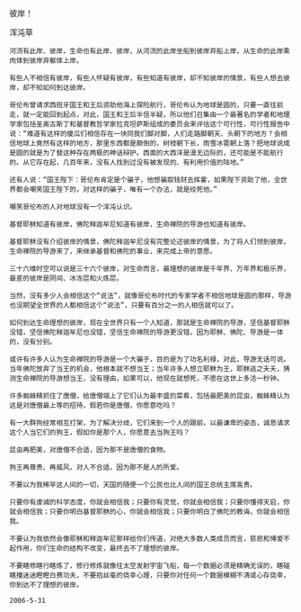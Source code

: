 彼岸！

浑沌草


    河流有此岸、彼岸，生命也有此岸、彼岸，从河流的此岸坐船到彼岸弃船上岸，从生命的此岸乘肉体到彼岸弃躯体上岸。

    有些人不相信有彼岸，有些人怀疑有彼岸，有些知道有彼岸，却不知彼岸的情景，有些人想去彼岸，却不知如何到达彼岸。

    哥伦布曾请求西班牙国王和王后资助他海上探险航行，哥伦布认为地球是圆的，只要一直往前走，就一定能回到起点，对此，国王和王后半信半疑，所以他们召集由一个最著名的学者和地理学家包括圣奥古斯丁和基督教哲学家拉克坦萨斯组成的委员会来评估这个可行性，可行性报告中说：“难道有这样的傻瓜们相信存在一块同我们脚对脚，人们走路脚朝天、头朝下的地方？会相信地球上竟然有这样的地方，那里东西都是颠倒的，树枝朝下长，雨雪冰雹朝上落？把地球说成是圆的就是为了替这种存在两极的神话辩护。西面的大西洋是漫无边际的，还可能是不能航行的。从它存在起，几百年来，没有人找到过没有被发现的、有利用价值的陆地。”

    还有人说：“国王陛下：哥伦布肯定是个骗子，他想骗取钱财去挥霍，如果陛下资助了他，全世界都会嘲笑国王陛下的，对这样的骗子，唯有一个办法，就是绞死他。”

    嘲笑哥伦布的人对地球没有一个浑沌认识。

    基督耶稣知道有彼岸，佛陀释迦牟尼知道有彼岸，生命禅院的导游也知道有彼岸。

    基督耶稣没有介绍彼岸的情景，佛陀释迦牟尼没有完整论述彼岸的情景，为了将人们领到彼岸，生命禅院的导游来了，来继承基督和佛陀的事业，来完成上帝的意愿。

    三十六维时空可以说是三十六个彼岸，对生命而言，最理想的彼岸是千年界、万年界和极乐界，最差的彼岸是阴间、冰冻层和火炼层。

    当然，没有多少人会相信这个“说法”，就像哥伦布时代的专家学者不相信地球是圆的那样，导游也没期望全世界的人都相信这个“说法”，只要有百分之一的人相信就可以了。

    如何到达生命理想的彼岸，现在全世界只有一个人知道，那就是生命禅院的导游，坚信基督耶稣没错，坚信佛陀释迦牟尼也没错，坚信生命禅院的导游更没错，因为耶稣、佛陀、导游是一体的，没有分别。

    或许有许多人认为生命禅院的导游是一个大骗子，目的是为了功名利禄，对此，导游无话可说。当年佛陀放弃了当王的机会，他根本就不想当王；当年许多人想立耶稣为王，耶稣逃之夭夭，猜测生命禅院的导游想当王，没有理由，如果可以，他现在就想死，不愿在这世上多活一秒钟。

    许多蜘蛛精抓住了唐僧，给唐僧端上了它们认为最丰盛的菜肴，包括最肥美的昆虫，蜘蛛精认为这是对唐僧最上等的招待，假若你是唐僧，你愿意吃吗？

    有一大群狗经常相互打架，为了解决分歧，它们来到一个人的跟前，以最谦卑的姿态，诚恳请求这个人当它们的狗王，假如你是那个人，你愿意去当狗王吗？

    昆虫再肥美，对唐僧不合适，因为那不是唐僧的食物。

    狗王再尊贵、再威风，对人不合适，因为那不是人的所爱。

    不要以为我稀罕这人间的一切，天国的随便一个公民也比人间的国王总统主席高贵。

    只要你有虔诚的科学态度，你就会相信我；只要你有灵觉，你就会相信我；只要你懂得天启，你就会相信我；只要你明白基督耶稣的心，你就会相信我；只要你明白了佛陀的教诲，你就会相信我。

    不要认为我依然会像耶稣和释迦牟尼那样给你们传道，对绝大多数人类成员而言，慈悲和博爱不起作用，你们生命的结构不改变，最终去不了理想的彼岸。

    不要瞎修瞎行瞎炼了，修行修炼就像往太空发射宇宙飞船，每一个数据必须是精确无误的，瞎碰瞎撞迷迷瞪瞪白费功夫，不要抱丝毫的侥幸心理，只要你对任何一个数据模糊不清或心存侥幸，你到达不了理想的彼岸。

    2006-5-31



